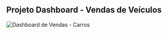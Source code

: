 ## Projeto Dashboard - Vendas de Veículos

![Dashboard de Vendas - Carros](https://user-images.githubusercontent.com/69217230/163653809-dcb561bd-4266-47a1-a977-c0b73229193b.gif)
